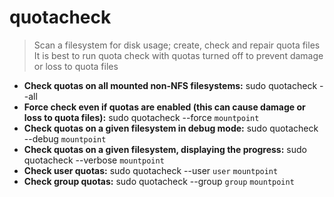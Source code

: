 # quotacheck
> Scan a filesystem for disk usage; create, check and repair quota files
> It is best to run quota check with quotas turned off to prevent damage or loss to quota files
- **Check quotas on all mounted non-NFS filesystems:**
sudo quotacheck --all
- **Force check even if quotas are enabled (this can cause damage or loss to quota files):**
sudo quotacheck --force `mountpoint`
- **Check quotas on a given filesystem in debug mode:**
sudo quotacheck --debug `mountpoint`
- **Check quotas on a given filesystem, displaying the progress:**
sudo quotacheck --verbose `mountpoint`
- **Check user quotas:**
sudo quotacheck --user `user` `mountpoint`
- **Check group quotas:**
sudo quotacheck --group `group` `mountpoint`
